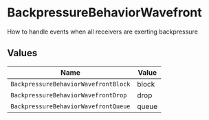 # BackpressureBehaviorWavefront

How to handle events when all receivers are exerting backpressure


## Values

| Name                                 | Value                                |
| ------------------------------------ | ------------------------------------ |
| `BackpressureBehaviorWavefrontBlock` | block                                |
| `BackpressureBehaviorWavefrontDrop`  | drop                                 |
| `BackpressureBehaviorWavefrontQueue` | queue                                |